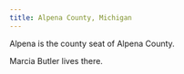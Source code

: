 ```yaml
---
title: Alpena County, Michigan
---
```

Alpena is the county seat of Alpena County.

Marcia Butler lives there.

